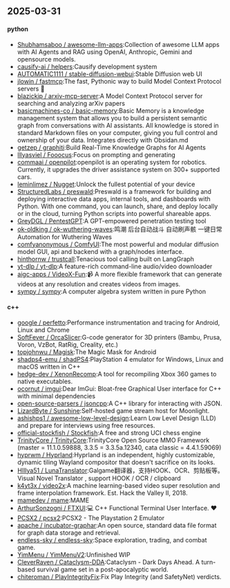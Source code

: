 ## 2025-03-31

#### python
* [Shubhamsaboo / awesome-llm-apps](https://github.com/Shubhamsaboo/awesome-llm-apps):Collection of awesome LLM apps with AI Agents and RAG using OpenAI, Anthropic, Gemini and opensource models.
* [causify-ai / helpers](https://github.com/causify-ai/helpers):Causify development system
* [AUTOMATIC1111 / stable-diffusion-webui](https://github.com/AUTOMATIC1111/stable-diffusion-webui):Stable Diffusion web UI
* [jlowin / fastmcp](https://github.com/jlowin/fastmcp):The fast, Pythonic way to build Model Context Protocol servers 🚀
* [blazickjp / arxiv-mcp-server](https://github.com/blazickjp/arxiv-mcp-server):A Model Context Protocol server for searching and analyzing arXiv papers
* [basicmachines-co / basic-memory](https://github.com/basicmachines-co/basic-memory):Basic Memory is a knowledge management system that allows you to build a persistent semantic graph from conversations with AI assistants. All knowledge is stored in standard Markdown files on your computer, giving you full control and ownership of your data. Integrates directly with Obsidan.md
* [getzep / graphiti](https://github.com/getzep/graphiti):Build Real-Time Knowledge Graphs for AI Agents
* [lllyasviel / Fooocus](https://github.com/lllyasviel/Fooocus):Focus on prompting and generating
* [commaai / openpilot](https://github.com/commaai/openpilot):openpilot is an operating system for robotics. Currently, it upgrades the driver assistance system on 300+ supported cars.
* [leminlimez / Nugget](https://github.com/leminlimez/Nugget):Unlock the fullest potential of your device
* [StructuredLabs / preswald](https://github.com/StructuredLabs/preswald):Preswald is a framework for building and deploying interactive data apps, internal tools, and dashboards with Python. With one command, you can launch, share, and deploy locally or in the cloud, turning Python scripts into powerful shareable apps.
* [GreyDGL / PentestGPT](https://github.com/GreyDGL/PentestGPT):A GPT-empowered penetration testing tool
* [ok-oldking / ok-wuthering-waves](https://github.com/ok-oldking/ok-wuthering-waves):鸣潮 后台自动战斗 自动刷声骸 一键日常 Automation for Wuthering Waves
* [comfyanonymous / ComfyUI](https://github.com/comfyanonymous/ComfyUI):The most powerful and modular diffusion model GUI, api and backend with a graph/nodes interface.
* [hinthornw / trustcall](https://github.com/hinthornw/trustcall):Tenacious tool calling built on LangGraph
* [yt-dlp / yt-dlp](https://github.com/yt-dlp/yt-dlp):A feature-rich command-line audio/video downloader
* [aigc-apps / VideoX-Fun](https://github.com/aigc-apps/VideoX-Fun):📹 A more flexible framework that can generate videos at any resolution and creates videos from images.
* [sympy / sympy](https://github.com/sympy/sympy):A computer algebra system written in pure Python

#### c++
* [google / perfetto](https://github.com/google/perfetto):Performance instrumentation and tracing for Android, Linux and Chrome
* [SoftFever / OrcaSlicer](https://github.com/SoftFever/OrcaSlicer):G-code generator for 3D printers (Bambu, Prusa, Voron, VzBot, RatRig, Creality, etc.)
* [topjohnwu / Magisk](https://github.com/topjohnwu/Magisk):The Magic Mask for Android
* [shadps4-emu / shadPS4](https://github.com/shadps4-emu/shadPS4):PlayStation 4 emulator for Windows, Linux and macOS written in C++
* [hedge-dev / XenonRecomp](https://github.com/hedge-dev/XenonRecomp):A tool for recompiling Xbox 360 games to native executables.
* [ocornut / imgui](https://github.com/ocornut/imgui):Dear ImGui: Bloat-free Graphical User interface for C++ with minimal dependencies
* [open-source-parsers / jsoncpp](https://github.com/open-source-parsers/jsoncpp):A C++ library for interacting with JSON.
* [LizardByte / Sunshine](https://github.com/LizardByte/Sunshine):Self-hosted game stream host for Moonlight.
* [ashishps1 / awesome-low-level-design](https://github.com/ashishps1/awesome-low-level-design):Learn Low Level Design (LLD) and prepare for interviews using free resources.
* [official-stockfish / Stockfish](https://github.com/official-stockfish/Stockfish):A free and strong UCI chess engine
* [TrinityCore / TrinityCore](https://github.com/TrinityCore/TrinityCore):TrinityCore Open Source MMO Framework (master = 11.1.0.59888, 3.3.5 = 3.3.5a.12340, cata classic = 4.4.1.59069)
* [hyprwm / Hyprland](https://github.com/hyprwm/Hyprland):Hyprland is an independent, highly customizable, dynamic tiling Wayland compositor that doesn't sacrifice on its looks.
* [HIllya51 / LunaTranslator](https://github.com/HIllya51/LunaTranslator):Galgame翻译器，支持HOOK、OCR、剪贴板等。Visual Novel Translator , support HOOK / OCR / clipboard
* [k4yt3x / video2x](https://github.com/k4yt3x/video2x):A machine learning-based video super resolution and frame interpolation framework. Est. Hack the Valley II, 2018.
* [mamedev / mame](https://github.com/mamedev/mame):MAME
* [ArthurSonzogni / FTXUI](https://github.com/ArthurSonzogni/FTXUI):💻 C++ Functional Terminal User Interface. ❤️
* [PCSX2 / pcsx2](https://github.com/PCSX2/pcsx2):PCSX2 - The Playstation 2 Emulator
* [apache / incubator-graphar](https://github.com/apache/incubator-graphar):An open source, standard data file format for graph data storage and retrieval.
* [endless-sky / endless-sky](https://github.com/endless-sky/endless-sky):Space exploration, trading, and combat game.
* [YimMenu / YimMenuV2](https://github.com/YimMenu/YimMenuV2):Unfinished WIP
* [CleverRaven / Cataclysm-DDA](https://github.com/CleverRaven/Cataclysm-DDA):Cataclysm - Dark Days Ahead. A turn-based survival game set in a post-apocalyptic world.
* [chiteroman / PlayIntegrityFix](https://github.com/chiteroman/PlayIntegrityFix):Fix Play Integrity (and SafetyNet) verdicts.
